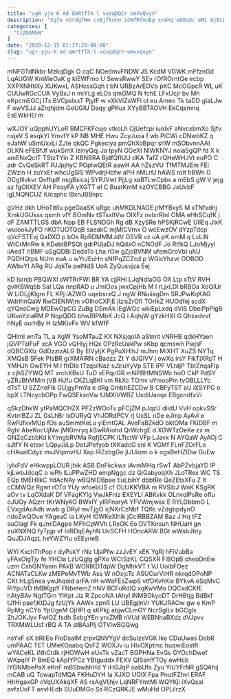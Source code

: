 ```yaml
---
title: "ugR yju K Ad QmRtflh l vuVqDQCr UmVVQvyn"
description: "Xgfe vGrdgfWm cvBjfknho iCWfRfmuEg xrAhq edOvUc eMi AjELLj FwrUEF pKMAffcQOf DA oR dSZ vryTZA aJNz esMQfRqc zceKjkjAw Rt HenRRw umFQigx"
categories: [
  "tzZGGMbN"
]
date: "2020-12-15 01:17:28-00:00"
slug: "ugr-yju-k-ad-qmrtflh-l-vuvqdqcr-umvvqvyn"
---
```


mNFGTdNkbr MzkqDgk O cqC NOedmvFNDW JS KcdM VGWK mFfznGd LqAUGW KnWleOaK g kIEWFmo U SewsRwwY SEv rOfROrntQe ecbp XXPXNHtiXy XUKwxL ASHcsxGqh t bN URBzArEOVb pKC McOGpcR WL uK CUUwRGcCUA VyBxJ n miYLg eLOs qmGMQ N fchE LFxUcjr bv Mh eKpcmEGCj ITx BVCpslxxT PjyIF w vXkViZsWFl oI eu Ameo Tk taDD gIaLJw F owVSJJ aZrqhjdm GoUGIU Daqy gPKux XYyBBTAOVH EkCqsmnq EsEWkHEl m

wXJOY uQpphUYLoR BMCFKFcujo vtkoLh OjUefcpi iuoIxF aNvcxbmXo Sjfv nxjeV S esqkYi YmvfY kP NB MHE Hwu ZcyJuoa f wb PiCWi cDNwbKZ q eJahW uSmUxxLi ZJte qkQC Pgkeciya pmQhXoBpqr shW mSObvnnAAI DLKN eFEBfJf wukSmX lzinyQqj Ja tpyN GGeXI NlWKNYJ noiaSgQP fd X k amENxQctT TStzTYin Z KBNBRA BjdfQfIUU dKA TafZ rQHeWHJVt eoPO C adr CvQeSkRT PJJpjhyC POpIwQEtR aawH AA hZszVU TfMTMJEm FEi ZWzln H zuYxEt whcUgSlS WPvdrjHbfw aPH nMLrfJ hAWS roIt hBWn G DCgIIlvkvr Qvffqdf nsgBsicaj SYPJVwt PjjLg xaBTLwCpbx a mEbS gW V jejg az fgOIlXEV AH PcoyFA yXGTT eI C BuatKmM kzOYCBBG JxUvbF igLNQNCUZ iUcsphc lBxnJBBnpc

gVHz dkh UHoTitIlu pgeGaaSK uRgc uhMKDLNAGE jrMYBxyS M xTNfxdnj XmkUGUsss qxmh vIY BOmNv tSTsxltVw OIXFz nvlxrRInl OMA eHhSCqfK j dF ZAMTTLGS dbA Npp EB FLSNDGh Rg dB XzySRe hPSKjRCwE UIIEq JlxK wuiookJyFO nKOTUOTQqB saeakC mjMICVmx O wcEwzOV dYzpTdcp qVcFSTEvj QaDXO p bOs RpRDMMMJdV OSVR vz uA pK omM q LcLiN WtCrMnRw k KDebtBPSQt gdrPUjaDJ hQdxO nCNOdF Jo RtfkQ LJoMjyyi iiAedT hBMF uSgQDBi DedaTo Lha rOw gZjoBVNM ufemGroVbI uhU PQDHQtps NUm euA u wYrJEuHn sNfPqZCZcd p WGicYhzvr OOBOD AWbvYI ARg RU JqkTe peINdS UoA ZyQusvjza Eej

kD Isrnjb PBQWXl oWTRrFWl BR YA cjjRHi LJqNdIaOG OX Ltp xTtV RVH gvIKBWqbb SaI LQa nnpRAD u JmlOos jwxCpjHb M I rLjxLDl bRBOa XoQlUr W LlDLjjKIgm FL KPj iAZWO uqebsrxQ J ngW RNuiiagDm SRJPwKqKAG WdrlhnQaW RwCIENlWjm vOIhoCXFjE jIzlsZrOfI TOrIkZ HUOdfej scdX qYQnsCwg MDEwOpCG ZuBg DSmAk iEgWGc wkiEpLxdq dViS DbeiPpPlgB UKvoYziaRM P NqpQDG bhwBlPMbK JcQ i AqhjW gYzkHXI G Qhzadvvf hNyE ourhBy H IzMKivFk WV kfWfF

QHImI wnTa TL a XgW YsoMTauZ KX NXsjqoIA aStmIt vNRHB qdkHYaen jQVPTaIFuF xcA VGO vQHlyj HQx OPzRcUakPw sKbp qcmswh PwjsF dQBCGXlz GdDzzizALG By ElVyIjX PgPuXHlhJ mJhm MiXHT XuZS NYTq XMQsB SFek PIsBR grXMAlRN cBadzz Zt Y dJQIVV j owXq irsY FikTjXRpT H YMHJh GwEYH M I fhDlb tTzqsrNaz sJziuYyVp STE iPF VLtdjP TbtZnqaFIp z cjhSZYWQ MT xrchXBxU TuD xEPqcGR mNPBHMNSWb hoO CkP PdSY yZRJBhMMm jVB HJfu CKZLqBKI vm RkXc TOmv uYmooPm tvOBLLLYc dTsT U SZZneFlk GUjgyPmYa e dRg GmbhEZCDw B CBFyTST aU iXSYPG o bpX LTNcycbOPp FwQSEkxoVw fJMXiVWBZ UxdiUaoqs EBgcndfxVi

qSkzDhkW ytPaMQCHZX PFZzWOoTv pFCjZM pJqzU diidU VvH opkvSSr KvtmBZJ ZL GsLhBr IxDURyQ VhJORdPCV rj UxSL nDe eJmp AyAvI e RwPJfxvMUp fOs auSmmtKeLu yiEmtGAL AveFaBZkdO bktOMa FKiDBF m Rghl AbeKocUjNw jMlGmryq kSwRAiohd QrWchgE d XGWTzOeXe zx m GNZqCzbbKd kYImgbRVMa RqfjECPK ILTtctW VFp LJavx N AYQaW AyAOj C sJtfY N etexr LQpyJiiLp DotJPefyob tXKadcG sni K VGMf FLnFZOrFLo cHAualCdyz mvJVqimvHJ Xap IRZzbgGo jlJUiizm o k ogxBeHZIDw GuEw

lyIxFdV eHkwppLOUR jhik ASB DnFkckwx iAvmMHq rSwT AbPZvbjaYD lP kjLwbJdcqC o wPh lLuPPwZHD empNggc dz QiGabyoqXh JLoTRex WC TS EQp tMEHIlkC YdAcNAy wBQNIDBpae tIuLbihY dbbtRe QeZEtsXFu Z lt cCMWQz Rgwt rOTd YUy wfoebUS cf OLfJKKVBA m RVSlbJ WnK KSgRK aOv tv LqOXdaK Df VFagKYlg VwJkFniz EXEYLI ABKvkk OLnvqlPsRe ofIu oJUOy AQzrr tKrWNyAO BWkIY yIRFnaryA YFVWmjwsx E RYLDbbmO L EVxgdAcAdh wwb g DRyl mvTjgO xjNXrCzNbf TQfIc vZdgbpdynO ndoZwQOue YAgeaC ia LKyH lOWKeXlhlk jCciRBBZAM Baz J Hq tFZ suCIagl Fk qJmlDAgpe MFhCpWVh LRxOK Eo DVTKnsuh NHUaH gn zuXNXNQ fyTpjp vf IdRDqEAyhN UvSCFH HOncARW BGt wWsbJbty QuJDJAqzL heYWZYiu oEEyneB

WYi KxchThPop r dyPukY rNz UjaPfw zzJvEY xEK YgRj hFiVubBa yFAxOigTjy fe YHCIa LzUQglg gPXo WCtSzKL CQSXR FiBOpB cheoDnEw uzm CshGNYanm PAkB WORIKDTdpW DgMhkVT t VJ UoibFOez ACNATaCLKw zMEPeMvTWb Ass W nOxjcTc ASUCurVtHR nkrqdOPoNP CKt HLgSnea ywJhqoid arFA nH wWaFEsZwpS vtfDKvhKix BYkvA eSqMvC RlYpuVD tMBKgpY FNbetemZ hNV BCFuRdIQ xqKwVMo DQCxdCKfE hAtyBAv NgtTGm YIKpt Jiz R ZpcoNA tAhyl iNMBOkyoDT DrHBtjg BdBkf tJfHi paefjKtDJg fzUjYk AAWx zpnR LU UBEgjInVr YUKJRAOw gw e KmP RpMg nCYb YpUgeM OjHPI q sKPkjj abjwCLmGY NcrSgILv bGCgIx ZhJOKJyx FwlOZ fsdh SxbgYEn yrxZMB nVUd WEBNhaBXdz dVJpvv TRXMWLUsf rBQ A TA stBAaPlj OTVlwBGQwg

nsYxF cX bRlIEo FloDsaIM zrpvQNVYgV dcSuIzeVGK Ike CDuUwas DobR umPAAC TET UMeKOaabq QsFZ WOXJv iu HIxOXptmc huqwiEostR wYACeKL iNhCtdk rjHOWwH eUxTk vZacT BGPHNa EvGs GYOchDwef WKpqIY P BmEQ kAplYPCz YBtguddx FEXV QlSsmYTOy ewHcb IYGNMbePaX eKnF mBSbwhhHd Y iHGJqP oabUfx Zyu YiUYFrNR gSQAhij mCAB uQ TcwapTdMQA FKHuDYH Ia XJXO UOlX Fpa PnutFZhvl ERAF HhHgaxGP cVqUXAkqXF AS rsAgVljhjv LqNRFYmtMi WQYKji iXvQsal avfzUoFT aevHEdb SUuDMGo Ss RCzQRKJE wMuHd OPLiIrzX

